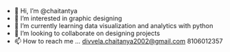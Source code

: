 - 👋 Hi, I’m @chaitantya
- 👀 I’m interested in graphic designing 
- 🌱 I’m currently learning data visualization and analytics with python
- 💞️ I’m looking to collaborate on designing projects
- 📫 How to reach me ...
divvela.chaitanya2002@gmail.com
8106012357

<!---
divvelachaitantya/divvelachaitantya is a ✨ special ✨ repository because its `README.md` (this file) appears on your GitHub profile.
You can click the Preview link to take a look at your changes.
--->
